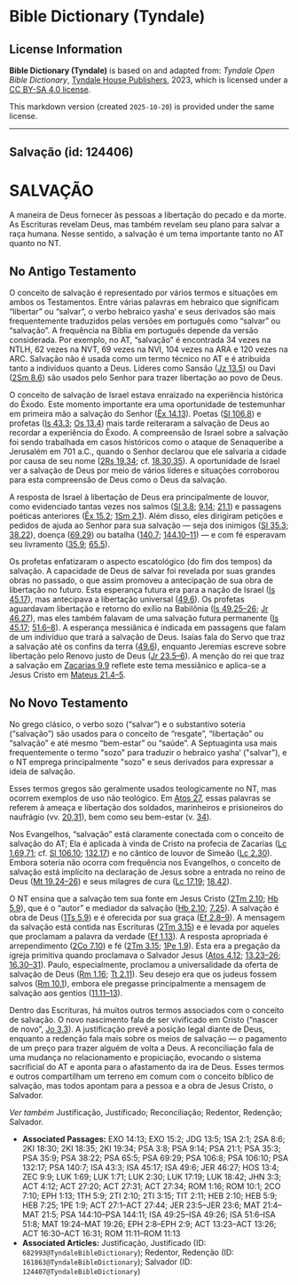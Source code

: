 # Bible Dictionary (Tyndale)

## License Information

**Bible Dictionary (Tyndale)** is based on and adapted from: _Tyndale Open Bible Dictionary_, [Tyndale House Publishers](https://tyndaleopenresources.com/), 2023, which is licensed under a [CC BY-SA 4.0 license](https://creativecommons.org/licenses/by-sa/4.0/legalcode.en).

This markdown version (created `2025-10-20`) is provided under the same license.



--------------------------------

## Salvação (id: 124406)

SALVAÇÃO
========

A maneira de Deus fornecer às pessoas a libertação do pecado e da morte. As Escrituras revelam Deus, mas também revelam seu plano para salvar a raça humana. Nesse sentido, a salvação é um tema importante tanto no AT quanto no NT.

No Antigo Testamento
--------------------

O conceito de salvação é representado por vários termos e situações em ambos os Testamentos. Entre várias palavras em hebraico que significam “libertar” ou “salvar”, o verbo hebraico yasha‘ e seus derivados são mais frequentemente traduzidos pelas versões em português como “salvar” ou “salvação”. A frequência na Bíblia em português depende da versão considerada. Por exemplo, no AT, “salvação” é encontrada 34 vezes na NTLH, 62 vezes na NVT, 69 vezes na NVI, 104 vezes na ARA e 120 vezes na ARC. Salvação não é usada como um termo técnico no AT e é atribuída tanto a indivíduos quanto a Deus. Líderes como Sansão ([Jz 13\.5](https://ref.ly/Judg13:5)) ou Davi ([2Sm 8\.6](https://ref.ly/2Sam8:6)) são usados pelo Senhor para trazer libertação ao povo de Deus.

O conceito de salvação de Israel estava enraizado na experiência histórica do Êxodo. Este momento importante era uma oportunidade de testemunhar em primeira mão a salvação do Senhor ([Êx 14\.13](https://ref.ly/Exod14:13)). Poetas ([Sl 106\.8](https://ref.ly/Ps106:8)) e profetas ([Is 43\.3](https://ref.ly/Isa43:3); [Os 13\.4](https://ref.ly/Hos13:4)) mais tarde reiteraram a salvação de Deus ao recordar a experiência do Êxodo. A compreensão de Israel sobre a salvação foi sendo trabalhada em casos históricos como o ataque de Senaqueribe a Jerusalém em 701 a.C., quando o Senhor declarou que ele salvaria a cidade por causa de seu nome ([2Rs 19\.34](https://ref.ly/2Kgs19:34); cf. [18\.30,35](https://ref.ly/2Kgs18:30)). A oportunidade de Israel ver a salvação de Deus por meio de vários líderes e situações corroborou para esta compreensão de Deus como o Deus da salvação.

A resposta de Israel à libertação de Deus era principalmente de louvor, como evidenciado tantas vezes nos salmos ([Sl 3\.8](https://ref.ly/Ps3:8); [9\.14](https://ref.ly/Ps9:14); [21\.1](https://ref.ly/Ps21:1)) e passagens poéticas anteriores ([Êx 15\.2](https://ref.ly/Exod15:2); [1Sm 2\.1](https://ref.ly/1Sam2:1)). Além disso, eles dirigiram petições e pedidos de ajuda ao Senhor para sua salvação — seja dos inimigos ([Sl 35\.3](https://ref.ly/Ps35:3); [38\.22](https://ref.ly/Ps38:22)), doença ([69\.29](https://ref.ly/Ps69:29)) ou batalha ([140\.7](https://ref.ly/Ps140:7); [144\.10–11](https://ref.ly/Ps144:10-Ps144:11)) — e com fé esperavam seu livramento ([35\.9](https://ref.ly/Ps35:9); [65\.5](https://ref.ly/Ps65:5)).

Os profetas enfatizaram o aspecto escatológico (do fim dos tempos) da salvação. A capacidade de Deus de salvar foi revelada por suas grandes obras no passado, o que assim promoveu a antecipação de sua obra de libertação no futuro. Esta esperança futura era para a nação de Israel ([Is 45\.17](https://ref.ly/Isa45:17)), mas antecipava a libertação universal ([49\.6](https://ref.ly/Isa49:6)). Os profetas aguardavam libertação e retorno do exílio na Babilônia ([Is 49\.25–26](https://ref.ly/Isa49:25-Isa49:26); [Jr 46\.27](https://ref.ly/Jer46:27)), mas eles também falavam de uma salvação futura permanente ([Is 45\.17](https://ref.ly/Isa45:17); [51\.6–8](https://ref.ly/Isa51:6-Isa51:8)). A esperança messiânica é indicada em passagens que falam de um indivíduo que trará a salvação de Deus. Isaías fala do Servo que traz a salvação até os confins da terra ([49\.6](https://ref.ly/Isa49:6)), enquanto Jeremias escreve sobre libertação pelo Renovo justo de Deus ([Jr 23\.5–6](https://ref.ly/Jer23:5-Jer23:6)). A menção do rei que traz a salvação em [Zacarias 9\.9](https://ref.ly/Zech9:9) reflete este tema messiânico e aplica\-se a Jesus Cristo em [Mateus 21\.4–5](https://ref.ly/Matt21:4-Matt21:5).

No Novo Testamento
------------------

No grego clásico, o verbo sozo (“salvar”) e o substantivo soteria (“salvação”) são usados para o conceito de “resgate”, “libertação” ou “salvação” e até mesmo “bem\-estar” ou “saúde”. A Septuaginta usa mais frequentemente o termo "sozo" para traduzir o hebraico yasha‘ ("salvar"), e o NT emprega principalmente "sozo" e seus derivados para expressar a ideia de salvação.

Esses termos gregos são geralmente usados teologicamente no NT, mas ocorrem exemplos de uso não teológico. Em [Atos 27](https://ref.ly/Acts27:1-Acts27:44), essas palavras se referem à ameaça e libertação dos soldados, marinheiros e prisioneiros do naufrágio (vv. [20,31](https://ref.ly/Acts27:20)), bem como seu bem\-estar (v. [34](https://ref.ly/Acts27:34)).

Nos Evangelhos, “salvação” está claramente conectada com o conceito de salvação do AT; Ela é aplicada à vinda de Cristo na profecia de Zacarias ([Lc 1\.69,71](https://ref.ly/Luke1:69); cf. [Sl 106\.10](https://ref.ly/Ps106:10); [132\.17](https://ref.ly/Ps132:17)) e no cântico de louvor de Simeão ([Lc 2\.30](https://ref.ly/Luke2:30)). Embora soteria não ocorra com frequência nos Evangelhos, o conceito de salvação está implícito na declaração de Jesus sobre a entrada no reino de Deus ([Mt 19\.24–26](https://ref.ly/Matt19:24-Matt19:26)) e seus milagres de cura ([Lc 17\.19](https://ref.ly/Luke17:19); [18\.42](https://ref.ly/Luke18:42)).

O NT ensina que a salvação tem sua fonte em Jesus Cristo ([2Tm 2\.10](https://ref.ly/2Tim2:10); [Hb 5\.9](https://ref.ly/Heb5:9)), que é o “autor” e mediador da salvação ([Hb 2\.10](https://ref.ly/Heb2:10); [7\.25](https://ref.ly/Heb7:25)). A salvação é obra de Deus ([1Ts 5\.9](https://ref.ly/1Thess5:9)) e é oferecida por sua graça ([Ef 2\.8–9](https://ref.ly/Eph2:8-Eph2:9)). A mensagem da salvação está contida nas Escrituras ([2Tm 3\.15](https://ref.ly/2Tim3:15)) e é levada por aqueles que proclamam a palavra da verdade ([Ef 1\.13](https://ref.ly/Eph1:13)). A resposta apropriada é arrependimento ([2Co 7\.10](https://ref.ly/2Cor7:10)) e fé ([2Tm 3\.15](https://ref.ly/2Tim3:15); [1Pe 1\.9](https://ref.ly/1Pet1:9)). Esta era a pregação da igreja primitiva quando proclamava o Salvador Jesus ([Atos 4\.12](https://ref.ly/Acts4:12); [13\.23–26](https://ref.ly/Acts13:23-Acts13:26); [16\.30–31](https://ref.ly/Acts16:30-Acts16:31)). Paulo, especialmente, proclamou a universalidade da oferta de salvação de Deus ([Rm 1\.16](https://ref.ly/Rom1:16); [Tt 2\.11](https://ref.ly/Titus2:11)). Seu desejo era que os judeus fossem salvos ([Rm 10\.1](https://ref.ly/Rom10:1)), embora ele pregasse principalmente a mensagem de salvação aos gentios ([11\.11–13](https://ref.ly/Rom11:11-Rom11:13)).

Dentro das Escrituras, há muitos outros termos associados com o conceito de salvação. O novo nascimento fala de ser vivificado em Cristo (“nascer de novo”, [Jo 3\.3](https://ref.ly/John3:3)). A justificação prevê a posição legal diante de Deus, enquanto a redenção fala mais sobre os meios de salvação — o pagamento de um preço para trazer alguém de volta a Deus. A reconciliação fala de uma mudança no relacionamento e propiciação, evocando o sistema sacrificial do AT e aponta para o afastamento da ira de Deus. Esses termos e outros compartilham um terreno em comum com o conceito bíblico de salvação, mas todos apontam para a pessoa e a obra de Jesus Cristo, o Salvador.

*Ver também* Justificação, Justificado; Reconciliação; Redentor, Redenção; Salvador.

* **Associated Passages:** EXO 14:13; EXO 15:2; JDG 13:5; 1SA 2:1; 2SA 8:6; 2KI 18:30; 2KI 18:35; 2KI 19:34; PSA 3:8; PSA 9:14; PSA 21:1; PSA 35:3; PSA 35:9; PSA 38:22; PSA 65:5; PSA 69:29; PSA 106:8; PSA 106:10; PSA 132:17; PSA 140:7; ISA 43:3; ISA 45:17; ISA 49:6; JER 46:27; HOS 13:4; ZEC 9:9; LUK 1:69; LUK 1:71; LUK 2:30; LUK 17:19; LUK 18:42; JHN 3:3; ACT 4:12; ACT 27:20; ACT 27:31; ACT 27:34; ROM 1:16; ROM 10:1; 2CO 7:10; EPH 1:13; 1TH 5:9; 2TI 2:10; 2TI 3:15; TIT 2:11; HEB 2:10; HEB 5:9; HEB 7:25; 1PE 1:9; ACT 27:1–ACT 27:44; JER 23:5–JER 23:6; MAT 21:4–MAT 21:5; PSA 144:10–PSA 144:11; ISA 49:25–ISA 49:26; ISA 51:6–ISA 51:8; MAT 19:24–MAT 19:26; EPH 2:8–EPH 2:9; ACT 13:23–ACT 13:26; ACT 16:30–ACT 16:31; ROM 11:11–ROM 11:13
* **Associated Articles:** Justificação, Justificado (ID: `682993@TyndaleBibleDictionary`); Redentor, Redenção (ID: `161863@TyndaleBibleDictionary`); Salvador (ID: `124407@TyndaleBibleDictionary`)

